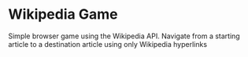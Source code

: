 # Wikipedia Game
Simple browser game using the Wikipedia API. Navigate from a starting article to a destination article using only Wikipedia hyperlinks 
